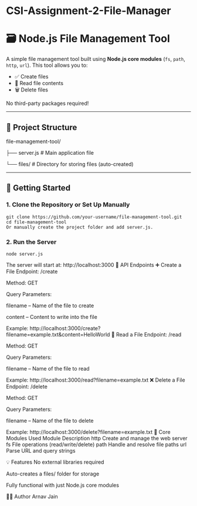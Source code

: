# CSI-Assignment-2-File-Manager
# 🗃️ Node.js File Management Tool

A simple file management tool built using **Node.js core modules** (`fs`, `path`, `http`, `url`). This tool allows you to:

- ✅ Create files  
- 📖 Read file contents  
- 🗑️ Delete files  

No third-party packages required!

---

## 📁 Project Structure

file-management-tool/

├── server.js # Main application file

└── files/ # Directory for storing files (auto-created)

---

## 🚀 Getting Started

### 1. Clone the Repository or Set Up Manually
```
git clone https://github.com/your-username/file-management-tool.git
cd file-management-tool
Or manually create the project folder and add server.js.
```
### 2. Run the Server
```
node server.js
```
The server will start at:
http://localhost:3000
📌 API Endpoints
➕ Create a File
Endpoint: /create

Method: GET

Query Parameters:

filename – Name of the file to create

content – Content to write into the file

Example:
http://localhost:3000/create?filename=example.txt&content=HelloWorld
📖 Read a File
Endpoint: /read

Method: GET

Query Parameters:

filename – Name of the file to read

Example:
http://localhost:3000/read?filename=example.txt
❌ Delete a File
Endpoint: /delete

Method: GET

Query Parameters:

filename – Name of the file to delete

Example:
http://localhost:3000/delete?filename=example.txt
🧠 Core Modules Used
Module	Description
http	Create and manage the web server
fs	File operations (read/write/delete)
path	Handle and resolve file paths
url	Parse URL and query strings

💡 Features
No external libraries required

Auto-creates a files/ folder for storage

Fully functional with just Node.js core modules

🧑‍💻 Author
Arnav Jain
